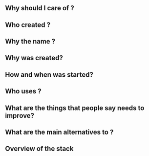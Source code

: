 # <Product>

<site url>
<tutorial url>

## Why should I care of <Product>?

## Who created <Product>?

## Why the name <Product>?

## Why <Product> was created?

## How and when was <Product> started?

## Who uses <Product>?

## What are the things that people say <Product> needs to improve?

## What are the main alternatives to <Product>?

## Overview of the <Product> stack

